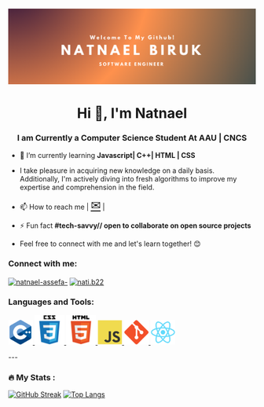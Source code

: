 ![Profile Image](https://github.com/Natib22/Natib22/blob/main/image.png)
<h1 align="center">Hi 👋, I'm Natnael</h1>
<h3 align="center">I am Currently a Computer Science Student At AAU | CNCS</h3>


- 🌱 I’m currently learning **Javascript| C++| HTML | CSS**
- I take pleasure in acquiring new knowledge on a daily basis. Additionally, I'm actively diving into fresh algorithms to improve my expertise and comprehension in the field.

- 📫 How to reach me | <a href="mailto:natibir400@gmail.com" style="font-size: 24px;" href="#">&#9993;</a> |

- ⚡ Fun fact **#tech-savvy// open to collaborate on open source projects**

- Feel free to connect with me and let's learn together! 😊

<h3 align="left">Connect with me:</h3>
<p align="left">
<a href="https://linkedin.com/in/natnael-assefa-" target="blank"><img align="center" src="https://raw.githubusercontent.com/rahuldkjain/github-profile-readme-generator/master/src/images/icons/Social/linked-in-alt.svg" alt="natnael-assefa-" height="30" width="40" /></a>
<a href="https://instagram.com/nati.b22" target="blank"><img align="center" src="https://raw.githubusercontent.com/rahuldkjain/github-profile-readme-generator/master/src/images/icons/Social/instagram.svg" alt="nati.b22" height="30" width="40" /></a>
</p>

<h3 align="left">Languages and Tools:</h3>
<p align="left"> <a href="https://www.w3schools.com/cpp/" target="_blank" rel="noreferrer"> <img src="https://raw.githubusercontent.com/devicons/devicon/master/icons/cplusplus/cplusplus-original.svg" alt="cplusplus" width="50" height="50"/> </a> <a href="https://www.w3schools.com/css/" target="_blank" rel="noreferrer"> <img src="https://raw.githubusercontent.com/devicons/devicon/master/icons/css3/css3-original-wordmark.svg" alt="css3" width="60" height="60"/> </a> <a href="https://www.w3.org/html/" target="_blank" rel="noreferrer"> <img src="https://raw.githubusercontent.com/devicons/devicon/master/icons/html5/html5-original-wordmark.svg" alt="html5" width="60" height="60"/> </a> <a href="https://developer.mozilla.org/en-US/docs/Web/JavaScript" target="_blank" rel="noreferrer"> <img src="https://raw.githubusercontent.com/devicons/devicon/master/icons/javascript/javascript-original.svg" alt="javascript" width="50" height="50" /> </a> 
<a href="https://git-scm.com/" target="_blank" rel="noreferrer">
  <img src="https://raw.githubusercontent.com/devicons/devicon/master/icons/git/git-original.svg" alt="Git" width="50" height="50" />
</a>
<a href="https://reactjs.org/" target="_blank" rel="noreferrer">
  <img src="https://raw.githubusercontent.com/devicons/devicon/master/icons/react/react-original.svg" alt="React" width="50" height="50" />
</a>


</p>
---

### 🔥 My Stats :
[![GitHub Streak](http://github-readme-streak-stats.herokuapp.com?user=Natib22&theme=dark&background=000000)](https://git.io/streak-stats)
[![Top Langs](https://github-readme-stats.vercel.app/api/top-langs/?username=Natib22&layout=donut-vertical&theme=dark)](https://github.com/anuraghazra/github-readme-stats)



